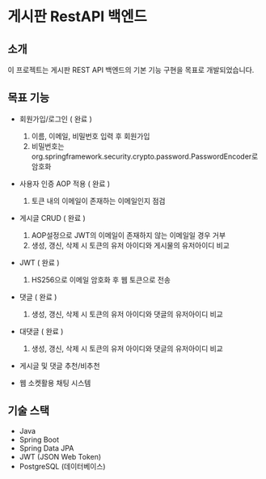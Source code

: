 # 게시판 RestAPI 백엔드

## 소개
이 프로젝트는 게시판 REST API 백엔드의 기본 기능 구현을 목표로 개발되었습니다.

## 목표 기능
- 회원가입/로그인 ( 완료 )
  1. 이름, 이메일, 비밀번호 입력 후 회원가입
  2. 비밀번호는 org.springframework.security.crypto.password.PasswordEncoder로 암호화


- 사용자 인증 AOP 적용 ( 완료 )
  1. 토큰 내의 이메일이 존재하는 이메일인지 점검


- 게시글 CRUD ( 완료 )
  1. AOP설정으로 JWT의 이메일이 존재하지 않는 이메일일 경우 거부
  2. 생성, 갱신, 삭제 시 토큰의 유저 아이디와 게시물의 유저아이디 비교


- JWT ( 완료 )
  1. HS256으로 이메일 암호화 후 웹 토큰으로 전송


- 댓글 ( 완료 )
  1. 생성, 갱신, 삭제 시 토큰의 유저 아이디와 댓글의 유저아이디 비교


- 대댓글 ( 완료 )
  1. 생성, 갱신, 삭제 시 토큰의 유저 아이디와 댓글의 유저아이디 비교


- 게시글 및 댓글 추천/비추천
- 웹 소켓활용 채팅 시스템

## 기술 스택
- Java
- Spring Boot
- Spring Data JPA
- JWT (JSON Web Token)
- PostgreSQL (데이터베이스)
